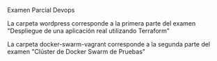 Examen Parcial Devops

La carpeta wordpress corresponde a la primera parte del examen "Despliegue de una aplicación real utilizando Terraform"

La carpeta docker-swarm-vagrant corresponde a la segunda parte del examen "Clúster de Docker Swarm de Pruebas"